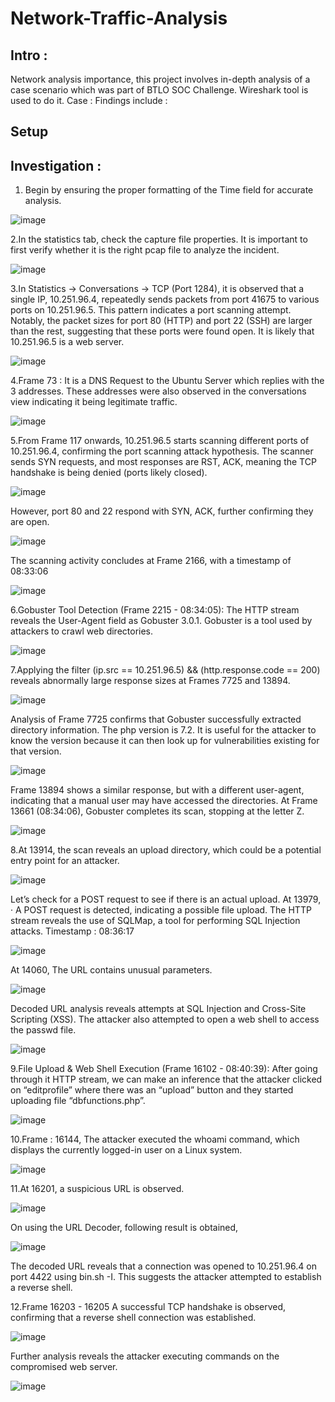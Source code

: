 # Network-Traffic-Analysis

## Intro : 
Network analysis importance, this project involves in-depth analysis of a case scenario which was part of BTLO SOC Challenge. Wireshark tool is used to do it. Case : 
Findings include : 

## Setup

## Investigation : 

1. Begin by ensuring the proper formatting of the Time field for accurate analysis.

![image](https://github.com/user-attachments/assets/52dcfe04-6f79-49bc-bd17-35a7a19263e0)


2.In the statistics tab, check the capture file properties. It is important to first verify whether it is the right pcap file to analyze the incident. 

![image](https://github.com/user-attachments/assets/bb0cadc2-bc88-4457-86ba-b9052a877f7d)


3.In Statistics → Conversations → TCP (Port 1284), it is observed that a single IP, 10.251.96.4, repeatedly sends packets from port 41675 to various ports on 10.251.96.5.
This pattern indicates a port scanning attempt.
Notably, the packet sizes for port 80 (HTTP) and port 22 (SSH) are larger than the rest, suggesting that these ports were found open.
It is likely that 10.251.96.5 is a web server.

![image](https://github.com/user-attachments/assets/e630342a-1673-4404-a129-071bbfdf51bb)


4.Frame 73 : It is a DNS Request to the Ubuntu Server  which replies with the 3 addresses. These addresses were also observed in the conversations view indicating it being legitimate traffic. 

![image](https://github.com/user-attachments/assets/d66ceb7b-9c34-4943-bcb9-f9b15a17b6ee)


5.From Frame 117 onwards, 10.251.96.5 starts scanning different ports of 10.251.96.4, confirming the port scanning attack hypothesis.
The scanner sends SYN requests, and most responses are RST, ACK, meaning the TCP handshake is being denied (ports likely closed).

![image](https://github.com/user-attachments/assets/b28c3822-8256-4498-80a1-8a93b9d310f3)

However, port 80 and 22 respond with SYN, ACK, further confirming they are open.

![image](https://github.com/user-attachments/assets/180c3211-2b47-4e48-8c82-0603850626d3)

The scanning activity concludes at Frame 2166, with a timestamp of 08:33:06

![image](https://github.com/user-attachments/assets/cdaf265c-d5de-4950-987a-605da281934c)


6.Gobuster Tool Detection (Frame 2215 - 08:34:05):
The HTTP stream reveals the User-Agent field as Gobuster 3.0.1.
Gobuster is a tool used by attackers to crawl web directories.

![image](https://github.com/user-attachments/assets/89a483bf-13d1-4ad1-ad68-01846a21e88c)


7.Applying the filter (ip.src == 10.251.96.5) && (http.response.code == 200) reveals abnormally large response sizes at Frames 7725 and 13894.

![image](https://github.com/user-attachments/assets/86b01f8e-6fca-4e9b-9da6-06016e983211)

Analysis of Frame 7725 confirms that Gobuster successfully extracted directory information. The php version is 7.2. It is useful for the attacker to know the version because it can then look up for vulnerabilities existing for that version. 

![image](https://github.com/user-attachments/assets/54d9c990-f029-4087-9c36-d956ce310a9a)

Frame 13894 shows a similar response, but with a different user-agent, indicating that a manual user may have accessed the directories.
At Frame 13661 (08:34:06), Gobuster completes its scan, stopping at the letter Z.

![image](https://github.com/user-attachments/assets/1dd31ba9-5a15-4009-ae25-ddc65f7f73f4)


8.At 13914, the scan reveals an upload directory, which could be a potential entry point for an attacker.

![image](https://github.com/user-attachments/assets/a66f5d22-7076-42cf-b0cf-a0977b488da0)

Let’s check for a POST request to see if there is an actual upload. At 13979, ·  A POST request is detected, indicating a possible file upload. The HTTP stream reveals the use of SQLMap, a tool for performing SQL Injection attacks. Timestamp : 08:36:17

![image](https://github.com/user-attachments/assets/1eb972a2-0b71-4638-a685-908cee5d001f)

At 14060,  The URL contains unusual parameters.

![image](https://github.com/user-attachments/assets/e52ba9f2-7fcc-42e4-a299-f254a86049eb)

Decoded URL analysis reveals attempts at SQL Injection and Cross-Site Scripting (XSS). The attacker also attempted to open a web shell to access the passwd file.

![image](https://github.com/user-attachments/assets/5736556b-6f7c-4468-a4dc-b1d72b61e6c2)


9.File Upload & Web Shell Execution (Frame 16102 - 08:40:39): 
After going through it HTTP stream, we can make an inference that the attacker clicked on “editprofile” where there was an “upload” button and they started uploading file “dbfunctions.php”. 

![image](https://github.com/user-attachments/assets/bf28815b-478c-4565-bc8b-7f24b1d9a21f)


10.Frame : 16144, The attacker executed the whoami command, which displays the currently logged-in user on a Linux system.

![image](https://github.com/user-attachments/assets/51dfc6ff-dddb-4e28-a8c0-916e4cddee9f)


11.At 16201, a suspicious URL is observed. 

![image](https://github.com/user-attachments/assets/9a5309ae-3497-4ba5-8773-9385fee3c7e8)

On using the URL Decoder, following result is obtained, 

![image](https://github.com/user-attachments/assets/caae6613-1e87-4b99-b536-815f56099f6e)

The decoded URL reveals that a connection was opened to 10.251.96.4 on port 4422 using bin.sh -I. This suggests the attacker attempted to establish a reverse shell.


12.Frame 16203 - 16205
A successful TCP handshake is observed, confirming that a reverse shell connection was established.

![image](https://github.com/user-attachments/assets/3d7a47e3-87df-4697-8793-e56a1a152789)

Further analysis reveals the attacker executing commands on the compromised web server.

![image](https://github.com/user-attachments/assets/6f5603ea-c5fa-4e56-9f93-a263486eabac)



